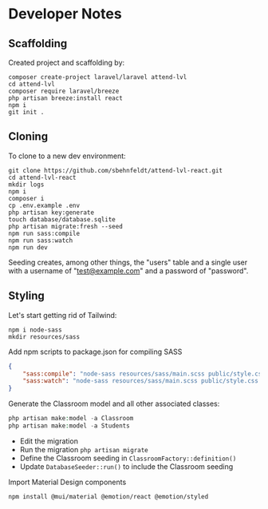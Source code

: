 # Developer Notes

## Scaffolding

Created project and scaffolding by:

```shell
composer create-project laravel/laravel attend-lvl
cd attend-lvl
composer require laravel/breeze
php artisan breeze:install react
npm i
git init .
```

## Cloning
To clone to a new dev environment:
```shell
git clone https://github.com/sbehnfeldt/attend-lvl-react.git
cd attend-lvl-react
mkdir logs
npm i
composer i
cp .env.example .env
php artisan key:generate
touch database/database.sqlite
php artisan migrate:fresh --seed
npm run sass:compile
npm run sass:watch
npm run dev
```

Seeding creates, among other things, the "users" table and a single user with a username of "test@example.com"
and a password of "password".

## Styling

Let's start getting rid of Tailwind:

```shell
npm i node-sass
mkdir resources/sass
```

Add npm scripts to package.json for compiling SASS

```json
{
    "sass:compile": "node-sass resources/sass/main.scss public/style.css",
    "sass:watch": "node-sass resources/sass/main.scss public/style.css -w"
}
```

Generate the Classroom model and all other associated classes:

```php
php artisan make:model -a Classroom
php artisan make:model -a Students
```

- Edit the migration
- Run the migration `php artisan migrate`
- Define the Classroom seeding in `ClassroomFactory::definition()`
- Update `DatabaseSeeder::run()` to include the Classroom seeding

Import Material Design components

```shell
npm install @mui/material @emotion/react @emotion/styled
```
